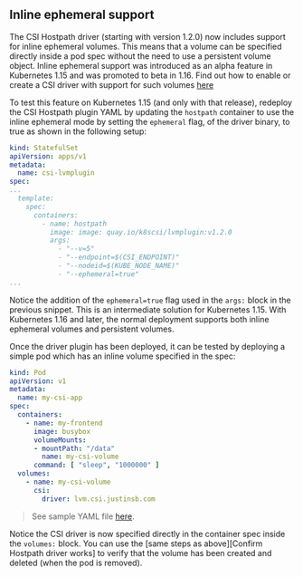 ## Inline ephemeral support
The CSI Hostpath driver (starting with version 1.2.0) now includes support for inline ephemeral volumes. This means that a volume can be specified directly inside a pod spec without the need to use a persistent volume object.
Inline ephemeral support was introduced as an alpha feature in Kubernetes 1.15 and was promoted to beta in 1.16.
Find out how to enable or create a CSI driver with support for such volumes [here](https://kubernetes-csi.github.io/docs/ephemeral-local-volumes.html)

To test this feature on Kubernetes 1.15 (and only with that release), redeploy the CSI Hostpath plugin YAML by updating the `hostpath` container to use  the inline ephemeral mode by setting the `ephemeral` flag, of the driver binary, to true as shown in the following setup:

```yaml
kind: StatefulSet
apiVersion: apps/v1
metadata:
  name: csi-lvmplugin
spec:
...
  template:
    spec:
      containers:
        - name: hostpath
          image: image: quay.io/k8scsi/lvmplugin:v1.2.0
          args:
            - "--v=5"
            - "--endpoint=$(CSI_ENDPOINT)"
            - "--nodeid=$(KUBE_NODE_NAME)"
            - "--ephemeral=true"      
...

```
Notice the addition of the `ephemeral=true` flag used in the `args:` block in the previous snippet.
This is an intermediate solution for Kubernetes 1.15. With Kubernetes 1.16 and later, the normal
deployment supports both inline ephemeral volumes and persistent volumes.

Once the driver plugin has been deployed, it can be tested by deploying a simple pod which has an inline volume specified in the spec:

```yaml
kind: Pod
apiVersion: v1
metadata:
  name: my-csi-app
spec:
  containers:
    - name: my-frontend
      image: busybox
      volumeMounts:
      - mountPath: "/data"
        name: my-csi-volume
      command: [ "sleep", "1000000" ]
  volumes:
    - name: my-csi-volume
      csi:
        driver: lvm.csi.justinsb.com
``` 

> See sample YAML file [here](../examples/csi-app-inline.yaml).

Notice the CSI driver is now specified directly in the container spec inside the `volumes:` block.  You can use the [same steps as above][Confirm Hostpath driver works] 
to verify that the volume has been created and deleted (when the pod is removed).
